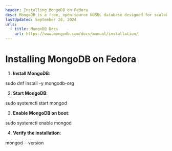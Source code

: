 ```yaml
---
header: Installing MongoDB on Fedora
desc: MongoDB is a free, open-source NoSQL database designed for scalability and flexibility, storing data in a document-oriented format using JSON-like structures.
lastUpdated: September 28, 2024
urls:
  - title: MongoDB Docs
    url: https://www.mongodb.com/docs/manual/installation/
---
```


# Installing MongoDB on Fedora

1. **Install MongoDB**:

sudo dnf install -y mongodb-org

2. **Start MongoDB**:

sudo systemctl start mongod

3. **Enable MongoDB on boot**:

sudo systemctl enable mongod

4. **Verify the installation**:

mongod --version
